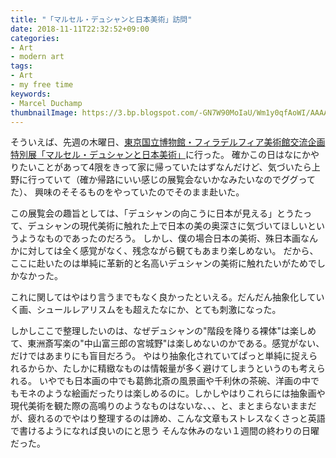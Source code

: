 ```yaml
---
title: "「マルセル・デュシャンと日本美術」訪問"
date: 2018-11-11T22:32:52+09:00
categories:
- Art
- modern art
tags:
- Art
- my free time
keywords:
- Marcel Duchamp
thumbnailImage: https://3.bp.blogspot.com/-GN7W90MoIaU/Wm1y0qfAoWI/AAAAAAABJ7o/wx_rVG8pGZwNOj3qdLgUGTojaPsvOSwagCLcBGAs/s800/snowman_yukidaruma_family.png
---
```


そういえば、先週の木曜日、[東京国立博物館・フィラデルフィア美術館交流企画特別展「マルセル・デュシャンと日本美術」](https://www.tnm.jp/modules/r_free_page/index.php?id=1915)に行った。
確かこの日はなにかやりたいことがあって4限をきって家に帰っていたはずなんだけど、気づいたら上野に行っていて（確か帰路にいい感じの展覧会ないかなみたいなのでググってた）、
興味のそそるものをやっていたのでそのまま赴いた。

この展覧会の趣旨としては、「デュシャンの向こうに日本が見える」とうたって、デュシャンの現代美術に触れた上で日本の美の奥深さに気づいてほしいというようなものであったのだろう。
しかし、僕の場合日本の美術、殊日本画なんかに対しては全く感覚がなく、残念ながら観てもあまり楽しめない。
だから、ここに赴いたのは単純に革新的と名高いデュシャンの美術に触れたいがためでしかなかった。

これに関してはやはり言うまでもなく良かったといえる。だんだん抽象化していく画、シュールレアリスムをも超えたなにか、とても刺激になった。

しかしここで整理したいのは、なぜデュシャンの"階段を降りる裸体"は楽しめて、東洲斎写楽の"中山富三郎の宮城野"は楽しめないのかである。感覚がない、だけではあまりにも盲目だろう。
やはり抽象化されていてぱっと単純に捉えられるからか、たしかに精緻なものは情報量が多く避けてしまうというのも考えられる。
いやでも日本画の中でも葛飾北斎の風景画や千利休の茶碗、洋画の中でもモネのような絵画だったりは楽しめるのに。しかしやはりこれらには抽象画や
現代美術を観た際の高鳴りのようなものはないな、、、と、まとまらないままだが、疲れるのでやはり整理するのは諦め、こんな文章もストレスなくさっと英語で書けるようになれば良いのにと思う
そんな休みのない１週間の終わりの日曜だった。

